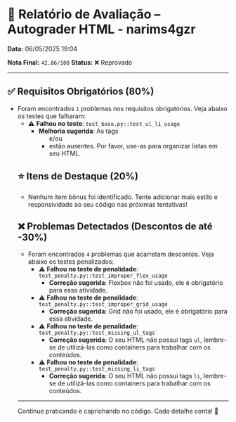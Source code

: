 # 🧪 Relatório de Avaliação – Autograder HTML - narims4gzr

**Data:** 06/05/2025 19:04

**Nota Final:** `42.86/100`
**Status:** ❌ Reprovado

---
## ✅ Requisitos Obrigatórios (80%)
- Foram encontrados `1` problemas nos requisitos obrigatórios. Veja abaixo os testes que falharam:
  - ⚠️ **Falhou no teste**: `test_base.py::test_ul_li_usage`
    - **Melhoria sugerida**: As tags <ul> e/ou <li> estão ausentes. Por favor, use-as para organizar listas em seu HTML.

## ⭐ Itens de Destaque (20%)
- Nenhum item bônus foi identificado. Tente adicionar mais estilo e responsividade ao seu código nas próximas tentativas!

## ❌ Problemas Detectados (Descontos de até -30%)
- Foram encontrados `4` problemas que acarretam descontos. Veja abaixo os testes penalizados:
  - ⚠️ **Falhou no teste de penalidade**: `test_penalty.py::test_improper_flex_usage`
    - **Correção sugerida**: Flexbox não foi usado, ele é obrigatório para essa atividade.
  - ⚠️ **Falhou no teste de penalidade**: `test_penalty.py::test_improper_grid_usage`
    - **Correção sugerida**: Grid não foi usado, ele é obrigatório para essa atividade.
  - ⚠️ **Falhou no teste de penalidade**: `test_penalty.py::test_missing_ul_tags`
    - **Correção sugerida**: O seu HTML não possui tags `ul`, lembre-se de utilizá-las como containers para trabalhar com os conteúdos.
  - ⚠️ **Falhou no teste de penalidade**: `test_penalty.py::test_missing_li_tags`
    - **Correção sugerida**: O seu HTML não possui tags `li`, lembre-se de utilizá-las como containers para trabalhar com os conteúdos.

---
Continue praticando e caprichando no código. Cada detalhe conta! 💪
